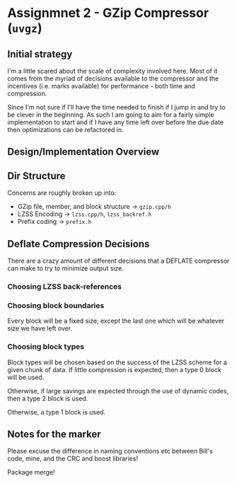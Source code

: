 # Assignmnet 2 - GZip Compressor (`uvgz`)

## Initial strategy
I'm a little scared about the scale of complexity involved here. Most of it comes from the myriad of decisions available
to the compressor and the incentives (i.e. marks available) for performance - both time and compression.

Since I'm not sure if I'll have the time needed to finish if I jump in and try to be clever in the beginning. As such I
am going to aim for a fairly simple implementation to start and if I have any time left over before the due date then 
optimizations can be refactored in.

## Design/Implementation Overview
<!-- TODO -->

## Dir Structure
Concerns are roughly broken up into:
* GZip file, member, and block structure -> `gzip.cpp/h`
* LZSS Encoding -> `lzss.cpp/h`, `lzss_backref.h`
* Prefix coding -> `prefix.h`

## Deflate Compression Decisions
There are a crazy amount of different decisions that a DEFLATE compressor can make to try to minimize output size.

<!-- TODO -->

### Choosing LZSS back-references
<!-- TODO -->

### Choosing block boundaries
Every block will be a fixed size, except the last one which will be whatever size we have left over.

### Choosing block types
Block types will be chosen based on the success of the LZSS scheme for a given chunk of data. If little compression
is expected, then a type 0 block will be used.

Otherwise, if large savings are expected through the use of dynamic codes, then a type 2 block is used.

Otherwise, a type 1 block is used.

## Notes for the marker
Please excuse the difference in naming conventions etc between Bill's code, mine, and the CRC and boost libraries! 

<!-- TODO -->

Package merge!